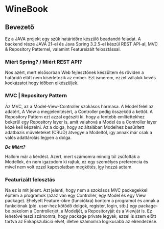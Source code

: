 # WineBook
## Bevezető
Ez a JAVA projekt egy szűk határidőre készülő beadandó feladat. 
A backend része JAVA 21-el és Java Spring 3.2.5-el készül REST API-al, MVC
& Repository Patternel, valamint Featureizált felosztással.

### Miért Spring? / Miért REST API?

Nos azért, mert elsősorban Web fejlesztőnek készültem és röviden a határidő
előtt nem kísérletezik az ember. Ezt ismerem, ezzel vállalok kevés kockázatot
hogy időben elkészüljek.

### MVC | Repository Pattern

Az MVC, az a Model-View-Controller szokásos hármasa. A Model felel az adatért,
A View a megjelenítésért, a Controller pedig összeköti a kettőt.
A Repository Pattern ezt azzal egészíti ki, hogy a fentebb említettekhez
bekerül egy Repository layer is, amit valahová a Model és a Controller layer
közé kell képzelni. Az a dolga, hogy az általában Modelhez besűrített adatbázis
műveleteket (CRUD) átvegye a Modeltől, így annak már csak a valós
adattárolás legyen a dolga. 

***De Miért?***

Hallom már a kérdést. Azért, mert számomra mindig túl zsúfoltak a Modellek,
én nem igazodom ki rajtuk, ez egy személyes preferencia és mivel nem volt 
ezzel kapcsolatban megkötés, így hozzá adtam.

### Featurizált felosztás

Na ez is mit jelent. Azt jelenti, hogy nem a szokásos MVC packegekkel
építem a programok (azaz van egy Controller, egy Model és egy View package).
Ehelyett Feature-ökre (funciókra) bontom a programot és annak a 
funkciónak (pld. user-hez kötődő dolgok, register, login, stb.) egy package-be
pakolom a Controllerjét, a Modeljét, a Repositoryját és a Viewját is.
Ez lehetővé teszi számomra, hogy package private legyek, ezzel is szem előtt
tartva az Enkapszuláció elvét, illetve számomra logikusabb az elrendezése.